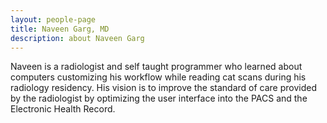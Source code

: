```yaml
---
layout: people-page
title: Naveen Garg, MD
description: about Naveen Garg
---
```


Naveen is a radiologist and self taught programmer who learned about computers customizing his workflow while reading cat scans during his radiology residency.  His vision is to improve the standard of care provided by the radiologist by optimizing the user interface into the PACS and the Electronic Health Record.  

